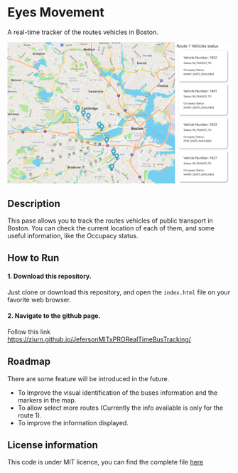 # Eyes Movement
A real-time tracker of the routes vehicles in Boston.

![Bus Tracker PNG](./images/realbustracker.png)
## Description
This pase allows you to track the routes vehicles of public transport in Boston. You can check the current location of each of them, and some useful information, like the Occupacy status.
## How to Run
#### 1. Download this repository.
Just clone or download this repository, and open the <code>index.html</code> file on your favorite web browser.
#### 2. Navigate to the github page.
Follow this link https://ziurn.github.io/JefersonMITxPRORealTimeBusTracking/
## Roadmap
There are some feature will be introduced in the future.
* To Improve the visual identification of the buses information and the markers in the map.
* To allow select more routes (Currently the info available is only for the route 1).
* To improve the information displayed.
## License information
This code is under MIT licence, you can find the complete file [here](https://github.com/ZiurN/JefersonMITxPRORealTimeBusTracking/blob/main/LICENSE)